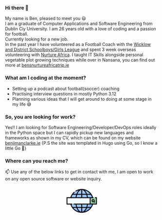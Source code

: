 ### Hi there 👋   
My name is Ben, pleased to meet you :smiley:  
I am a graduate of Computer Applications and Software Engineering from Dublin Ciy University. I am 26 years old with a love of coding and a passion for football.  
Currently looking for a new job.  
In the past year I have volunteered as a Football Coach with the [Wicklow and District Schoolboys/Girls League](http://www.wdsl.ie) and spent 3 week overseas volunteering with [Nurture Africa](https://nurtureafrica.ie). I taught IT Skills alongside personal vegetable plot growing techniques while over in Nansana, you can find out more at [bensnurtureafricatrip.ie](https://bensnurtureafricatrip.com)  
  
### What am I coding at the moment?
- Setting up a podcast about football(soccer) coaching
- Practising interview questions in mostly Python 3.12
- Planning various ideas that I will get around to doing at some stage in my life 😅  

### So, you are looking for work?
Yes!! I am looking for Software Engineering/Developer/DevOps roles ideally in the Python space but I can rapidly pickup new languages and frameworks as shown in my CV, which can be found on my website [benjimanclarke.ie](https://benjimanclarke.ie) {P.S the site was templated in Hugo using Go, so I know a little Go 🤫}

### Where can you reach me?
📫 Use any of the below links to get in contact with me, I am open to work on any open source software or website inquiry.  

<p align="center">
  <a href="https://benjimanclarke.ie"><img src="web-search-engine.png" alt="website icon" width="100" style="padding-right:20; padding-left: 100"/></a>
</p>
<!--
**benji2512/benji2512** is a ✨ _special_ ✨ repository because its `README.md` (this file) appears on your GitHub profile.

Here are some ideas to get you started:
- 👯 I’m looking to collaborate on ...
- 🤔 I’m looking for help with ...
- 💬 Ask me about ...
- 📫 How to reach me: ...
- 😄 Pronouns: ...
- ⚡ Fun fact: ...
-->
